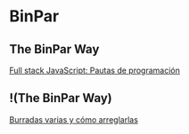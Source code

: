# BinPar

## The BinPar Way
[Full stack JavaScript: Pautas de programación](https://github.com/BinPar/BinPar/wiki/Full-stack-JavaScript:-Pautas-de-programaci%C3%B3n)

## !(The BinPar Way)
[Burradas varias y cómo arreglarlas](https://github.com/BinPar/BinPar/blob/master/burradas.md)